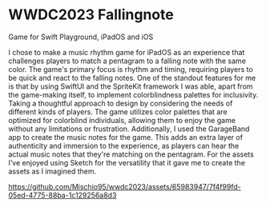 # WWDC2023 Fallingnote

Game for Swift Playground, iPadOS and iOS

I chose to make a music rhythm game for iPadOS as an experience that challenges players to match a pentagram to a falling note with the same color. 
The game's primary focus is rhythm and timing, requiring players to be quick and react to the falling notes. 
One of the standout features for me is that by using SwiftUI and the SpriteKit framework I was able, apart from the game-making itself, to implement colorblindness palettes for inclusivity.
Taking a thoughtful approach to design by considering the needs of different kinds of players. 
The game utilizes color palettes that are optimized for colorblind individuals, allowing them to enjoy the game without any limitations or frustration. 
Additionally, I used the GarageBand app to create the music notes for the game. 
This adds an extra layer of authenticity and immersion to the experience, as players can hear the actual music notes that they're matching on the pentagram. 
For the assets I’ve enjoyed using Sketch for the versatility that it gave me to create the assets as I imagined them.



https://github.com/Mischio95/wwdc2023/assets/65983947/7f4f99fd-05ed-4775-88ba-1c129256a8d3

